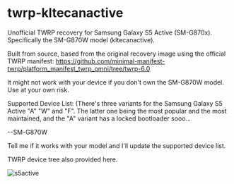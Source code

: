 # twrp-kltecanactive
Unofficial TWRP recovery for Samsung Galaxy S5 Active (SM-G870x). Specifically the SM-G870W model (kltecanactive).

Built from source, based from the original recovery image using the official TWRP manifest: https://github.com/minimal-manifest-twrp/platform_manifest_twrp_omni/tree/twrp-6.0

It might not work with your device if you don't own the SM-G870W model. Use at your own risk.

Supported Device List: (There's three variants for the Samsung Galaxy S5 Active "A" "W" and "F". The latter one being the most popular and the most maintained, and the "A" variant has a locked bootloader sooo...

--SM-G870W

Tell me if it works with your model and I'll update the supported device list.

TWRP device tree also provided here.

![s5active](https://github.com/user-attachments/assets/b3f28f2f-cc4c-4186-aa8a-76f8df5e0a6f)
